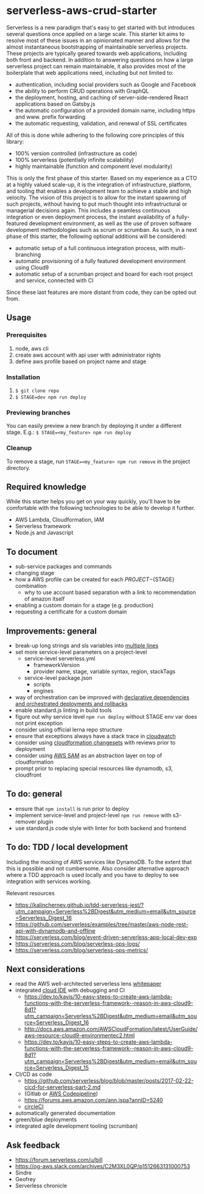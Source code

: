 # serverless-aws-crud-starter

Serverless is a new paradigm that's easy to get started with but introduces several questions once applied on a large scale. This starter kit aims to resolve most of these issues in an opinionated manner and allows for the almost instantaneous bootstrapping of maintainable serverless projects. These projects are typically geared towards web applications, including both front and backend. In addition to answering questions on how a large serverless project can remain maintainable, it also provides most of the boilerplate that web applications need, including but not limited to:

* authentication, including social providers such as Google and Facebook
* the ability to perform CRUD operations with GraphQL
* the deployment, hosting, and caching of server-side-rendered React applications based on Gatsby.js
* the automatic configuration of a provided domain name, including https and www. prefix forwarding
* the automatic requesting, validation, and renewal of SSL certificates

All of this is done while adhering to the following core principles of this library:

* 100% version controlled (infrastructure as code)
* 100% serverless (potentially infinite scalability)
* highly maintainable (function and component level modularity)

This is only the first phase of this starter. Based on my experience as a CTO at a highly valued scale-up, it is the integration of infrastructure, platform, and tooling that enables a development team to achieve a stable and high velocity. The vision of this project is to allow for the instant spawning of such projects, without having to put much thought into infrastructural or managerial decisions again. This includes a seamless continuous integration or even deployment process, the instant availability of a fully-featured development environment, as well as the use of proven software development methodologies such as scrum or scrumban. As such, in a next phase of this starter, the following optional additions will be considered:

* automatic setup of a full continuous integration process, with multi-branching
* automatic provisioning of a fully featured development environment using Cloud9
* automatic setup of a scrumban project and board for each root project and service, connected with CI

Since these last features are more distant from code, they can be opted out from.

## Usage

### Prerequisites

1. node, aws cli
2. create aws account with api user with administrator rights
3. define aws profile based on project name and stage

### Installation
1. `$ git clone repo`
2. `$ STAGE=dev npm run deploy`

### Previewing branches
You can easily preview a new branch by deploying it under a different stage. E.g.:
`$ STAGE=<my_feature> npm run deploy`

### Cleanup
To remove a stage, run `STAGE=<my_feature> npm run remove` in the project directory.

## Required knowledge

While this starter helps you get on your way quickly, you'll have to be comfortable with the following technologies to be able to develop it further.

* AWS Lambda, Cloudformation, IAM
* Serverless framework
* Node.js and Javascript

## To document
- sub-service packages and commands
- changing stage
- how a AWS profile can be created for each ${PROJECT}-${STAGE} combination
  - why to use account based separation with a link to recommendation of amazon itself
- enabling a custom domain for a stage (e.g. production)
- requesting a certificate for a custom domain

## Improvements: general
- break-up long strings and sls variables into [multiple lines](https://stackoverflow.com/questions/3790454/in-yaml-how-do-i-break-a-string-over-multiple-lines#21699210)
- set more service-level parameters on a project-level
  - service-level serverless.yml
    - frameworkVersion
    - provider name, stage, variable syntax, region, stackTags
  - service-level package.json
    - scripts
    - engines
- way of orchestration can be improved with [declarative dependencies and orchestrated deployments and  rollbacks](https://forum.serverless.com/t/orchestrating-deployment-and-sharing-stack-outputs-in-a-declarative-manner-with-lerna-repos/3319)
- enable standard.js linting in build tools
- figure out why service level `npm run deploy` without STAGE env var does not print exception
- consider using official lerna repo structure
- ensure that exceptions always have a stack trace in [cloudwatch](https://github.com/serverless-heaven/serverless-webpack/issues/291)
- consider using [cloudformation changesets](https://github.com/trek10inc/serverless-cloudformation-changesets) with reviews prior to deployment
- consider using [AWS SAM](https://d1.awsstatic.com/whitepapers/serverless-architectures-with-aws-lambda.pdf) as an abstraction layer on top of cloudformation
- prompt prior to replacing special resources like dynamodb, s3, cloudfront

## To do: general
- ensure that `npm install` is run prior to deploy
- implement service-level and project-level `npm run remove` with s3-remover plugin
- use standard.js code style with linter for both backend and frontend

## To do: TDD / local development
Including the mocking of AWS services like DynamoDB. To the extent that this is possible and not cumbersome. Also consider alternative approach where a TDD approach is used locally and you have to deploy to see integration with services working.

Relevant resources
- https://kalinchernev.github.io/tdd-serverless-jest/?utm_campaign=Serverless%2BDigest&utm_medium=email&utm_source=Serverless_Digest_16
- https://github.com/serverless/examples/tree/master/aws-node-rest-api-with-dynamodb-and-offline
- https://serverless.com/blog/event-driven-serverless-app-local-dev-exp
- https://serverless.com/blog/serverless-ops-logs/
- https://serverless.com/blog/serverless-ops-metrics/

## Next considerations
- read the AWS well-architected serverless lens [whitepaper](https://d1.awsstatic.com/whitepapers/architecture/AWS-Serverless-Applications-Lens.pdf)
- integrated [cloud IDE](https://aws.amazon.com/cloud9/) with debugging and CI
  - https://dev.to/kayis/10-easy-steps-to-create-aws-lambda-functions-with-the-serverless-framework--reason-in-aws-cloud9-8d1?utm_campaign=Serverless%2BDigest&utm_medium=email&utm_source=Serverless_Digest_16
  - http://docs.aws.amazon.com/AWSCloudFormation/latest/UserGuide/aws-resource-cloud9-environmentec2.html
  - https://dev.to/kayis/10-easy-steps-to-create-aws-lambda-functions-with-the-serverless-framework--reason-in-aws-cloud9-8d1?utm_campaign=Serverless%2BDigest&utm_medium=email&utm_source=Serverless_Digest_15
- CI/CD as code
  - https://github.com/serverless/blog/blob/master/posts/2017-02-22-cicd-for-serverless-part-2.md
  - (Gitlab or [AWS Codepipeline](https://cloudonaut.io/aws-velocity-serverless-app/))
  - https://forums.aws.amazon.com/ann.jspa?annID=5240
  - [circleCI](https://serverless.com/blog/ci-cd-workflow-serverless-apps-with-circleci/)
- automatically generated documentation
- green/blue deployments
- integrated agile development tooling (scrumban)

## Ask feedback
- https://forum.serverless.com/u/bill
- https://og-aws.slack.com/archives/C2M3XL0QP/p1512663131000753
- Sindre
- Geofrey
- Serverless chronicle